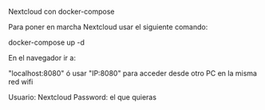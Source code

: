 Nextcloud con docker-compose

Para poner en marcha Nextcloud usar el siguiente comando:

docker-compose up -d

En el navegador ir a:

"localhost:8080" ó usar 
"IP:8080" para acceder desde otro PC en la misma red wifi

Usuario: Nextcloud
Password: el que quieras
